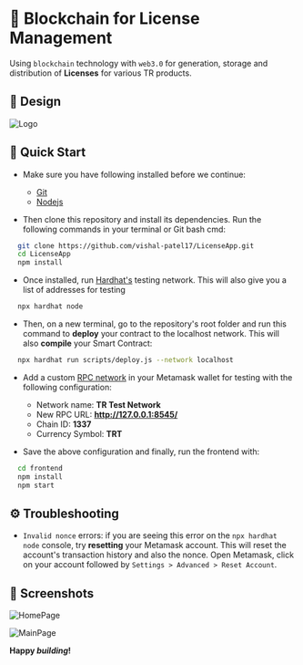 # 🔗 Blockchain for License Management

Using ```blockchain``` technology with ```web3.0``` for generation, storage and distribution of <b>Licenses</b> for various TR products.

## 🎨 Design

![Logo](https://lucid.app/publicSegments/view/c815ebb5-e01d-4cbb-917a-a89e60e89e32/image.png)

## 🚀 Quick Start

- Make sure you have following installed before we continue:
  - <a href="https://git-scm.com/downloads" target="_blank">Git</a>
  - <a href="https://nodejs.org/en/download/" target="_blank">Nodejs</a>
    
- Then clone this repository and install its dependencies.
Run the following commands in your terminal or Git bash cmd:

```bash
  git clone https://github.com/vishal-patel17/LicenseApp.git
  cd LicenseApp
  npm install
```
- Once installed, run <a href="https://hardhat.org/" target="_blank">Hardhat's</a> testing network. This will also give you a list of addresses for testing
```bash
  npx hardhat node
```
- Then, on a new terminal, go to the repository's root folder and run this command to <b>deploy</b> your contract to the localhost network. This will also <b>compile</b> your Smart Contract:
```bash
  npx hardhat run scripts/deploy.js --network localhost
```
- Add a custom <a href="https://metamask.zendesk.com/hc/en-us/articles/360043227612-How-to-add-a-custom-network-RPC" target="_blank">RPC network</a> in your Metamask wallet for testing with the following configuration:

  - Network name: <b>TR Test Network</b>
  - New RPC URL: <b>http://127.0.0.1:8545/</b>
  - Chain ID: <b>1337</b>
  - Currency Symbol: <b>TRT</b>

- Save the above configuration and finally, run the frontend with:
```bash
  cd frontend
  npm install
  npm start
```



## ⚙️ Troubleshooting

- ```Invalid nonce``` errors: if you are seeing this error on the ```npx hardhat node``` console, try <b>resetting</b> your Metamask account. This will reset the account's transaction history and also the nonce. Open Metamask, click on your account followed by ```Settings > Advanced > Reset Account```.


## 📸 Screenshots

![HomePage](https://user-images.githubusercontent.com/10336383/178111456-1c7d34f3-914a-46f5-8705-45e562cbc28d.PNG)


![MainPage](https://user-images.githubusercontent.com/10336383/178111491-9f0ec8ee-8b4a-48cc-ae32-6347262b3345.PNG)





**Happy _building_!**
